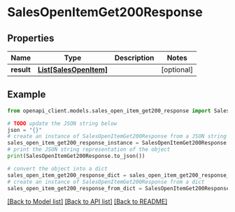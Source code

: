 # SalesOpenItemGet200Response


## Properties

Name | Type | Description | Notes
------------ | ------------- | ------------- | -------------
**result** | [**List[SalesOpenItem]**](SalesOpenItem.md) |  | [optional] 

## Example

```python
from openapi_client.models.sales_open_item_get200_response import SalesOpenItemGet200Response

# TODO update the JSON string below
json = "{}"
# create an instance of SalesOpenItemGet200Response from a JSON string
sales_open_item_get200_response_instance = SalesOpenItemGet200Response.from_json(json)
# print the JSON string representation of the object
print(SalesOpenItemGet200Response.to_json())

# convert the object into a dict
sales_open_item_get200_response_dict = sales_open_item_get200_response_instance.to_dict()
# create an instance of SalesOpenItemGet200Response from a dict
sales_open_item_get200_response_from_dict = SalesOpenItemGet200Response.from_dict(sales_open_item_get200_response_dict)
```
[[Back to Model list]](../README.md#documentation-for-models) [[Back to API list]](../README.md#documentation-for-api-endpoints) [[Back to README]](../README.md)


